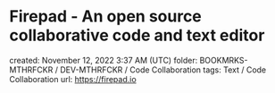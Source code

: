 # Firepad - An open source collaborative code and text editor

created: November 12, 2022 3:37 AM (UTC)
folder: BOOKMRKS-MTHRFCKR / DEV-MTHRFCKR / Code Collaboration
tags: Text / Code Collaboration
url: https://firepad.io
